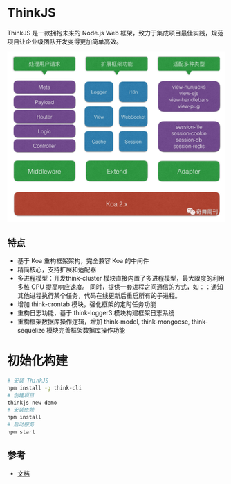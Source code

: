 # ThinkJS

ThinkJS 是一款拥抱未来的 Node.js Web 框架，致力于集成项目最佳实践，规范项目让企业级团队开发变得更加简单高效。

![架构图](../_static/_thinkjs-struct.jpeg)

## 特点

- 基于 Koa 重构框架架构，完全兼容 Koa 的中间件
- 精简核心，支持扩展和适配器
- 多进程模型：开发think-cluster 模块直接内置了多进程模型，最大限度的利用多核 CPU 提高响应速度。 同时，提供一套进程之间通信的方式，如：：通知其他进程执行某个任务，代码在线更新后重启所有的子进程。
- 增加 think-crontab 模块，强化框架的定时任务功能
- 重构日志功能，基于 think-logger3 模块构建框架日志系统
- 重构框架数据库操作逻辑，增加 think-model, think-mongoose, think-sequelize 模块完善框架数据库操作功能

# 初始化构建

```sh
# 安装 ThinkJS
npm install -g think-cli
# 创建项目
thinkjs new demo
# 安装依赖
npm install
# 启动服务
npm start
```

## 参考

* [文档](https://thinkjs.org/doc/index.html)
